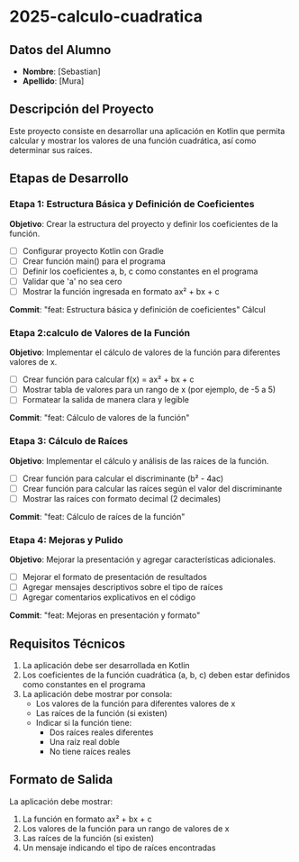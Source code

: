 # 2025-calculo-cuadratica

## Datos del Alumno
- **Nombre**: [Sebastian]
- **Apellido**: [Mura]

## Descripción del Proyecto
Este proyecto consiste en desarrollar una aplicación en Kotlin que permita calcular y mostrar los valores de una función cuadrática, así como determinar sus raíces.

## Etapas de Desarrollo

### Etapa 1: Estructura Básica y Definición de Coeficientes
**Objetivo**: Crear la estructura del proyecto y definir los coeficientes de la función.
- [ ] Configurar proyecto Kotlin con Gradle
- [ ] Crear función main() para el programa
- [ ] Definir los coeficientes a, b, c como constantes en el programa
- [ ] Validar que 'a' no sea cero
- [ ] Mostrar la función ingresada en formato ax² + bx + c

**Commit**: "feat: Estructura básica y definición de coeficientes"
Cálcul
### Etapa 2:calculo de Valores de la Función
**Objetivo**: Implementar el cálculo de valores de la función para diferentes valores de x.
- [ ] Crear función para calcular f(x) = ax² + bx + c
- [ ] Mostrar tabla de valores para un rango de x (por ejemplo, de -5 a 5)
- [ ] Formatear la salida de manera clara y legible

**Commit**: "feat: Cálculo de valores de la función"

### Etapa 3: Cálculo de Raíces
**Objetivo**: Implementar el cálculo y análisis de las raíces de la función.
- [ ] Crear función para calcular el discriminante (b² - 4ac)
- [ ] Crear función para calcular las raíces según el valor del discriminante
- [ ] Mostrar las raíces con formato decimal (2 decimales)

**Commit**: "feat: Cálculo de raíces de la función"

### Etapa 4: Mejoras y Pulido
**Objetivo**: Mejorar la presentación y agregar características adicionales.
- [ ] Mejorar el formato de presentación de resultados
- [ ] Agregar mensajes descriptivos sobre el tipo de raíces
- [ ] Agregar comentarios explicativos en el código

**Commit**: "feat: Mejoras en presentación y formato"

## Requisitos Técnicos
1. La aplicación debe ser desarrollada en Kotlin
2. Los coeficientes de la función cuadrática (a, b, c) deben estar definidos como constantes en el programa 
3. La aplicación debe mostrar por consola:
   - Los valores de la función para diferentes valores de x
   - Las raíces de la función (si existen)
   - Indicar si la función tiene:
     * Dos raíces reales diferentes
     * Una raíz real doble
     * No tiene raíces reales

## Formato de Salida
La aplicación debe mostrar:
1. La función en formato ax² + bx + c
2. Los valores de la función para un rango de valores de x
3. Las raíces de la función (si existen)
4. Un mensaje indicando el tipo de raíces encontradas

